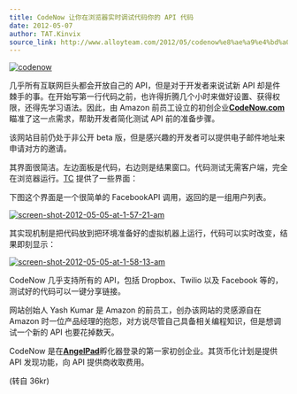 ```yaml
---
title: CodeNow 让你在浏览器实时调试代码你的 API 代码
date: 2012-05-07
author: TAT.Kinvix
source_link: http://www.alloyteam.com/2012/05/codenow%e8%ae%a9%e4%bd%a0%e5%9c%a8%e6%b5%8f%e8%a7%88%e5%99%a8%e5%ae%9e%e6%97%b6%e8%b0%83%e8%af%95%e4%bb%a3%e7%a0%81%e4%bd%a0%e7%9a%84api%e4%bb%a3%e7%a0%81/
---
```


[![](http://www.alloyteam.com/wp-content/uploads/auto_save_image/2012/05/064644lO0.jpg "codenow")](http://www.alloyteam.com/?attachment_id=106339)

几乎所有互联网巨头都会开放自己的 API，但是对于开发者来说试新 API 却是件棘手的事。在开始写第一行代码之前，也许得折腾几个小时来做好设置、获得权限，还得先学习语法。因此，由 Amazon 前员工设立的初创企业[**CodeNow.com**](http://www.codenow.com/)瞄准了这一点需求，帮助开发者简化测试 API 前的准备步骤。

该网站目前仍处于非公开 beta 版，但是感兴趣的开发者可以提供电子邮件地址来申请对方的邀请。

其界面很简洁。左边面板是代码，右边则是结果窗口。代码测试无需客户端，完全在浏览器运行。[TC](http://techcrunch.com/2012/05/04/new-start-up-codenow-com-lets-you-build-and-test-code-in-real-time-in-your-browser/) 提供了一些界面：

下图这个界面是一个很简单的 FacebookAPI 调用，返回的是一组用户列表。

[![](http://www.alloyteam.com/wp-content/uploads/auto_save_image/2012/05/064648ZKb.png "screen-shot-2012-05-05-at-1-57-21-am")](http://www.alloyteam.com/?attachment_id=106335)

其实现机制是把代码放到把环境准备好的虚拟机器上运行，代码可以实时改变，结果即刻显示：

[![](http://www.alloyteam.com/wp-content/uploads/auto_save_image/2012/05/064650aRZ.png "screen-shot-2012-05-05-at-1-58-13-am")](http://www.alloyteam.com/?attachment_id=106336)

CodeNow 几乎支持所有的 API，包括 Dropbox、Twilio 以及 Facebook 等的，测试好的代码可以一键分享链接。

网站创始人 Yash Kumar 是 Amazon 的前员工，创办该网站的灵感源自在 Amazon 时一位产品经理的抱怨，对方说尽管自己具备相关编程知识，但是想调试一个新的 API 也要花掉数天。

CodeNow 是在[**AngelPad**](http://angelpad.org/)孵化器登录的第一家初创企业。其货币化计划是提供 API 发现功能，向 API 提供商收取费用。

(转自 36kr)